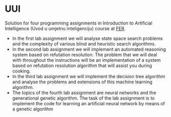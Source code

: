 # UUI
Solution for four programming assignments in Introduction to Artificial Intelligence (Uvod u umjetnu inteligenciju) course at [FER](https://www.fer.unizg.hr/).
 - In the first lab assignment we will analyse state space search problems and the complexity of various blind and heuristic search algorithms.
 - In the second lab assignment we will implement an automated reasoning system based on refutation resolution. The problem that we will deal with throughout the instructions will be an implementation of a system based on refutation resolution algorithm that will assist you during cooking.
 - In the third lab assignment we will implement the decision tree algorithm and analyse the problems and extensions of this machine learning algorithm.
 - The topics of the fourth lab assignment are neural networks and the generational genetic algorithm. The task of the lab assignment is to implement the code for learning an artificial neural network by means of a genetic algorithm
